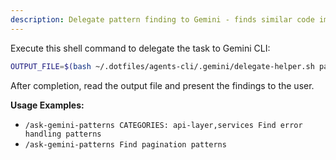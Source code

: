 ```yaml
---
description: Delegate pattern finding to Gemini - finds similar code implementations and examples. Usage: /ask-gemini-patterns [CATEGORIES: cat1,cat2] <query>
---
```


Execute this shell command to delegate the task to Gemini CLI:

```bash
OUTPUT_FILE=$(bash ~/.dotfiles/agents-cli/.gemini/delegate-helper.sh patterns "$@")
```

After completion, read the output file and present the findings to the user.

**Usage Examples:**
- `/ask-gemini-patterns CATEGORIES: api-layer,services Find error handling patterns`
- `/ask-gemini-patterns Find pagination patterns`
